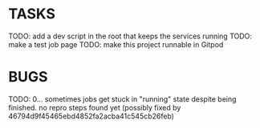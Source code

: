 # TASKS

TODO: add a dev script in the root that keeps the services running
TODO: make a test job page
TODO: make this project runnable in Gitpod


# BUGS

TODO: 0... sometimes jobs get stuck in "running" state despite being finished. no repro steps found yet (possibly fixed by 46794d9f45465ebd4852fa2acba41c545cb26feb)